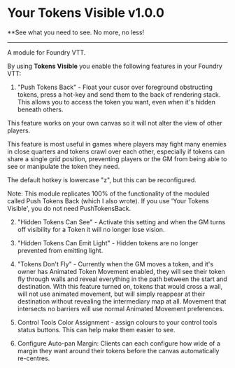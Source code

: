 # Your Tokens Visible v1.0.0
**See what you need to see. No more, no less!
***
A module for Foundry VTT.

By using **Tokens Visible** you enable the following features in your Foundry VTT:

1. "Push Tokens Back" - Float your cusor over foreground obstructing tokens, press a hot-key and send them to the back of rendering stack. This allows you to access the token you want, even when it's hidden beneath others.

This feature works on your own canvas so it will not alter the view of other players.
 
This feature is most useful in games where players may fight many enemies in close quarters and tokens crawl over each other, especially if tokens can share a single grid position,  preventing players or the GM from being able to see or manipulate the token they need.

The default hotkey is lowercase "z", but this can be reconfigured.

Note: This module replicates 100% of the functionality of the moduled called Push Tokens Back (which I also wrote). If you use 'Your Tokens Visible', you do not need PushTokensBack.

2. "Hidden Tokens Can See" - Activate this setting and when the GM turns off visibility for a Token it will no longer lose vision. 

3. "Hidden Tokens Can Emit Light" - Hidden tokens are no longer prevented from emitting light.  

4. "Tokens Don't Fly" - Currently when the GM moves a token, and it's owner has Animated Token Movement enabled, they will see their token fly through walls and reveal everything in the path between the start and destination. With this feature turned on, tokens that would cross a wall, will not use animated movement, but will simply  reappear at their destination without revealing the intermediary map at all.  Movement that intersects no barriers will use normal Animated Movement preferences.

5. Control Tools Color Assignment - assign colours to your control tools status buttons. This can help make them easier to see.  

6. Configure Auto-pan Margin: Clients can each configure how wide of a margin they want around their tokens before the canvas automatically re-centres.  














